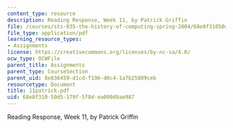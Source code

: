 ```yaml
---
content_type: resource
description: Reading Response, Week 11, by Patrick Griffin
file: /courses/sts-035-the-history-of-computing-spring-2004/68e8f31050d5179f5f8dea090d9ae987_11patrick.pdf
file_type: application/pdf
learning_resource_types:
- Assignments
license: https://creativecommons.org/licenses/by-nc-sa/4.0/
ocw_type: OCWFile
parent_title: Assignments
parent_type: CourseSection
parent_uid: 8e836459-d1cd-f190-d0c4-1a7b25809ceb
resourcetype: Document
title: 11patrick.pdf
uid: 68e8f310-50d5-179f-5f8d-ea090d9ae987
---
```

Reading Response, Week 11, by Patrick Griffin